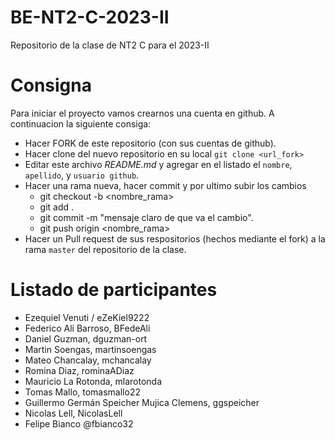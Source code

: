 # BE-NT2-C-2023-II

Repositorio de la clase de NT2 C para el 2023-II

# Consigna

Para iniciar el proyecto vamos crearnos una cuenta en github. A continuacion la siguiente consiga:

- Hacer FORK de este repositorio (con sus cuentas de github).
- Hacer clone del nuevo repositorio en su local `git clone <url_fork>`
- Editar este archivo _README.md_ y agregar en el listado el `nombre`, `apellido`, y `usuario github`.
- Hacer una rama nueva, hacer commit y por ultimo subir los cambios
  - git checkout -b <nombre_rama>
  - git add .
  - git commit -m "mensaje claro de que va el cambio".
  - git push origin <nombre_rama>
- Hacer un Pull request de sus respositorios (hechos mediante el fork) a la rama `master` del repositorio de la clase.

# Listado de participantes

- Ezequiel Venuti / eZeKiel9222
- Federico Ali Barroso, BFedeAli
- Daniel Guzman, dguzman-ort
- Martin Soengas, martinsoengas
- Mateo Chancalay, mchancalay
- Romina Diaz, rominaADiaz
- Mauricio La Rotonda, mlarotonda
- Tomas Mallo, tomasmallo22
- Guillermo Germán Speicher Mujica Clemens, ggspeicher
- Nicolas Lell, NicolasLell
- Felipe Bianco @fbianco32
